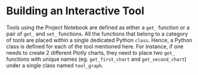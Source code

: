 # Building an Interactive Tool

Tools using the Project Notebook are defined as either a `get_` function or a pair of `get_` and `set_` functions.
All the functions that belong to a category of tools are placed within a single dedicated Python `class`. Hence, a Python class
is defined for each of the tool mentioned here. For instance, if one needs to create 2 different Plotly charts,
they need to place two `get_` functions with unique names (eg. `get_first_chart` and `get_second_chart`) under a single
class named `tool_graph`.